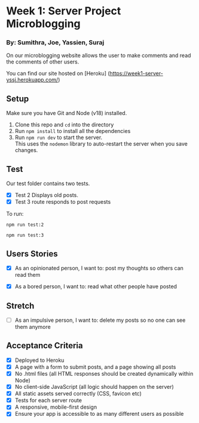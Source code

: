 # Week 1: Server Project Microblogging

### By: Sumithra, Joe, Yassien, Suraj

On our microblogging website allows the user to make comments and read the comments of other users.

You can find our site hosted on [Heroku] (https://week1-server-yssj.herokuapp.com/)

## Setup

Make sure you have Git and Node (v18) installed.

1. Clone this repo and `cd` into the directory
2. Run `npm install` to install all the dependencies
3. Run `npm run dev` to start the server.  
   This uses the `nodemon` library to auto-restart the server when you save changes.

## Test

Our test folder contains two tests.

- [x] Test 2 Displays old posts.
- [x] Test 3 route responds to post requests

To run:

`npm run test:2`

`npm run test:3`

## Users Stories

- [x] As an opinionated person, I want to: post my thoughts so others can read them

- [x] As a bored person, I want to: read what other people have posted

## Stretch

- [ ] As an impulsive person, I want to: delete my posts so no one can see them anymore

## Acceptance Criteria

- [x] Deployed to Heroku
- [x] A page with a form to submit posts, and a page showing all posts
- [x] No .html files (all HTML responses should be created dynamically within Node)
- [x] No client-side JavaScript (all logic should happen on the server)
- [x] All static assets served correctly (CSS, favicon etc)
- [x] Tests for each server route
- [x] A responsive, mobile-first design
- [x] Ensure your app is accessible to as many different users as possible
